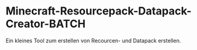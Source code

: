 # Minecraft-Resourcepack-Datapack-Creator-BATCH

Ein kleines Tool zum erstellen von Recourcen- und Datapack erstellen.